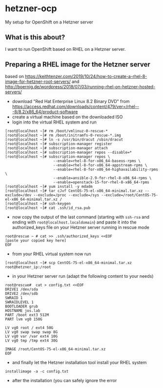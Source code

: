 hetzner-ocp
===========
My setup for OpenShift on a Hetzner server

What is this about?
-------------------
I want to run OpenShift based on RHEL on a Hetzner server.

Preparing a RHEL image for the Hetzner server
---------------------------------------------
based on
https://keithtenzer.com/2019/10/24/how-to-create-a-rhel-8-image-for-hetzner-root-servers/
and
http://boernig.de/wordpress/2018/07/03/running-rhel-on-hetzner-hosted-servers/

* download "Red Hat Enterprise Linux 8.2 Binary DVD" from https://access.redhat.com/downloads/content/479/ver=/rhel---8/8.2/x86_64/product-software
* create a virtual machine based on the downloaded ISO 
* login into the virtual RHEL system and run
```
[root@localhost ~]# rm /boot/vmlinuz-0-rescue-*
[root@localhost ~]# rm /boot/initramfs-0-rescue-*.img
[root@localhost ~]# ln -s /usr/bin/dracut /sbin/dracut
[root@localhost ~]# subscription-manager register
[root@localhost ~]# subscription-manager attach
[root@localhost ~]# subscription-manager repos --disable=*
[root@localhost ~]# subscription-manager repos \
                      --enable=rhel-8-for-x86_64-baseos-rpms \
                      --enable=rhel-8-for-x86_64-appstream-rpms \
                      --enable=rhel-8-for-x86_64-highavailability-rpms \
                      --enable=ansible-2.9-for-rhel-8-x86_64-rpms \
                      --enable=openstack-15-for-rhel-8-x86_64-rpms
[root@localhost ~]# yum install -y mdadm    
[root@localhost ~]# tar cJvf CentOS-75-el-x86_64-minimal.tar.xz --exclude=/dev --exclude=/proc --exclude=/sys --exclude=/root/CentOS-75-el-x86_64-minimal.tar.xz /
[root@localhost ~]# ssh-keygen
[root@localhost ~]# cat .ssh/id_rsa.pub
```
* now copy the output of the last command (starting with `ssh-rsa` and ending with `root@localhost.localdomain`) and paste it into the authorized_keys file on your Hetzner server running in rescue mode
```
root@rescue ~ # cat >> .ssh/authorized_keys <<EOF
[paste your copied key here]
EOF
```
* from your RHEL virtual system now run
```
[root@localhost ~]# scp CentOS-75-el-x86_64-minimal.tar.xz root@hetzner_ip:/root
```
* in your Hetzner server run (adapt the following content to your needs)
```
root@rescue#  cat > config.txt <<EOF
DRIVE1 /dev/sda 
DRIVE2 /dev/sdb 
SWRAID 1 
SWRAIDLEVEL 1
BOOTLOADER grub 
HOSTNAME jos.lab 
PART /boot ext3 512M 
PART lvm vg0 150G 

LV vg0 root / ext4 50G 
LV vg0 swap swap swap 8G 
LV vg0 var /var ext4 10G 
LV vg0 tmp /tmp ext4 30G

IMAGE /root/CentOS-75-el-x86_64-minimal.tar.xz
EOF
```
* and finally let the Hetzner installation tool install your RHEL system
```
installimage -a -c config.txt
```
* after the installation (you can safely ignore the error
